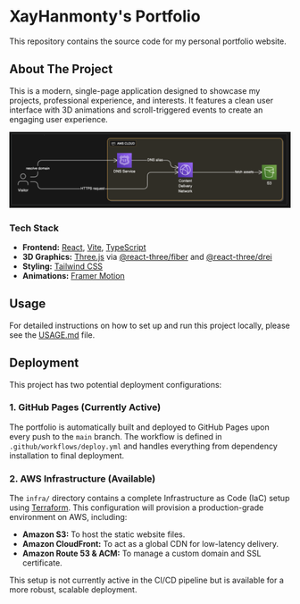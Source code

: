 # XayHanmonty's Portfolio

This repository contains the source code for my personal portfolio website.

## About The Project

This is a modern, single-page application designed to showcase my projects, professional experience, and interests. It features a clean user interface with 3D animations and scroll-triggered events to create an engaging user experience.

![Alt text](website/src/assets/infra.png "Optional title text")

### Tech Stack

*   **Frontend:** [React](https://react.dev/), [Vite](https://vitejs.dev/), [TypeScript](https://www.typescriptlang.org/)
*   **3D Graphics:** [Three.js](https://threejs.org/) via [@react-three/fiber](https://docs.pmnd.rs/react-three-fiber) and [@react-three/drei](https://github.com/pmndrs/drei)
*   **Styling:** [Tailwind CSS](https://tailwindcss.com/)
*   **Animations:** [Framer Motion](https://www.framer.com/motion/)

## Usage

For detailed instructions on how to set up and run this project locally, please see the [USAGE.md](USAGE.md) file.

## Deployment

This project has two potential deployment configurations:

### 1. GitHub Pages (Currently Active)

The portfolio is automatically built and deployed to GitHub Pages upon every push to the `main` branch. The workflow is defined in `.github/workflows/deploy.yml` and handles everything from dependency installation to final deployment.

### 2. AWS Infrastructure (Available)

The `infra/` directory contains a complete Infrastructure as Code (IaC) setup using [Terraform](https://www.terraform.io/). This configuration will provision a production-grade environment on AWS, including:

*   **Amazon S3:** To host the static website files.
*   **Amazon CloudFront:** To act as a global CDN for low-latency delivery.
*   **Amazon Route 53 & ACM:** To manage a custom domain and SSL certificate.

This setup is not currently active in the CI/CD pipeline but is available for a more robust, scalable deployment.
